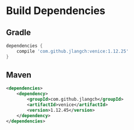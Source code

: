 # Build Dependencies


## Gradle

```groovy
dependencies {
    compile 'com.github.jlangch:venice:1.12.25'
}
```

## Maven

```xml
<dependencies>
    <dependency>
        <groupId>com.github.jlangch</groupId>
        <artifactId>venice</artifactId>
        <version>1.12.45</version>
    </dependency>
</dependencies>
```
